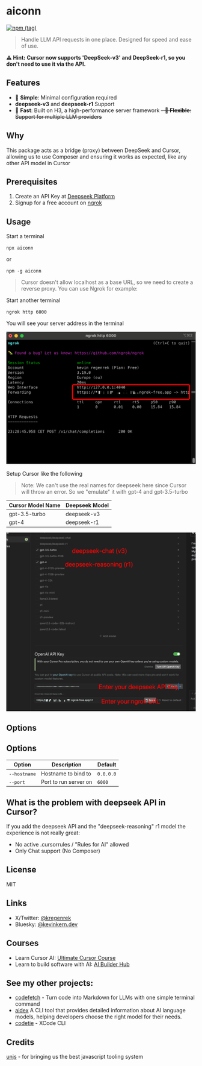 # aiconn

[![npm (tag)](https://img.shields.io/npm/v/aiconn)](https://www.npmjs.com/package/aiconn)

>Handle LLM API requests in one place. Designed for speed and ease of use.


**⚠️ Hint:** **Cursor now supports 'DeepSeek-v3' and DeepSeek-r1, so you don't need to use it via the API.**

## Features

- 🎯 **Simple**: Minimal configuration required
- **deepseek-v3** and **deepseek-r1** Support
- 🚀 **Fast**: Built on H3, a high-performance server framework
~~- 🔄 **Flexible**: Support for multiple LLM providers~~

## Why

This package acts as a bridge (proxy) between DeepSeek and Cursor, allowing us to use Composer and ensuring it works as expected, like any other API model in Cursor


## Prerequisites

1. Create an API Key at [Deepseek Platform](https://platform.deepseek.com/api_keys)
2. Signup for a free account on [ngrok](https://ngrok.com)

## Usage

Start a terminal
```
npx aiconn
```
or
```
npm -g aiconn
```

>Cursor doesn't allow localhost as a base URL, so we need to create a reverse proxy. You can use Ngrok for example:

Start another terminal
```
ngrok http 6000
```

You will see your server address in the terminal

![ngrok settings cursor](/public/ngrok.png)

Setup Cursor like the following

> Note: We can't use the real names for deepseek here since Cursor will throw an error. So we "emulate" it with gpt-4 and gpt-3.5-turbo

| Cursor Model Name | Deepseek Model |
|------------------|----------------|
| gpt-3.5-turbo    | deepseek-v3    |
| gpt-4            | deepseek-r1    |


![deepseek r1 cursor settings](/public/cursor_settings.png)


## Options

## Options

| Option | Description | Default |
|--------|-------------|---------|
| `--hostname` | Hostname to bind to | `0.0.0.0` |
| `--port` | Port to run server on | `6000` |


## What is the problem with deepseek API in Cursor?

If you add the deepseek API and the "deepseek-reasoning" r1 model the experience is not really great:

- No active .cursorrules / "Rules for AI" allowed
- Only Chat support (No Composer)

## License

MIT 

## Links

- X/Twitter: [@kregenrek](https://x.com/kregenrek)
- Bluesky: [@kevinkern.dev](https://bsky.app/profile/kevinkern.dev)

## Courses
- Learn Cursor AI: [Ultimate Cursor Course](https://www.instructa.ai/en/cursor-ai)
- Learn to build software with AI: [AI Builder Hub](https://www.instructa.ai/en/ai-builder-hub)

## See my other projects:

* [codefetch](https://github.com/regenrek/codefetch) - Turn code into Markdown for LLMs with one simple terminal command
* [aidex](https://github.com/regenrek/aidex) A CLI tool that provides detailed information about AI language models, helping developers choose the right model for their needs.
* [codetie](https://github.com/codetie-ai/codetie) - XCode CLI

## Credits

[unjs](https://github.com/unjs) - for bringing us the best javascript tooling system


